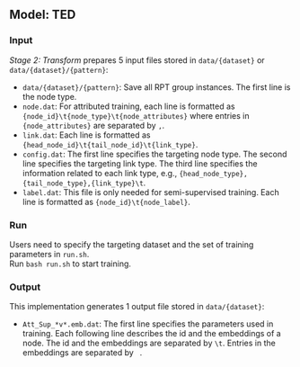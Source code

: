 ## Model: TED

### Input

*Stage 2: Transform* prepares 5 input files stored in ```data/{dataset}``` or ```data/{dataset}/{pattern}```:
- ```data/{dataset}/{pattern}```: Save all RPT group instances. The first line is the node type.
- ```node.dat```: For attributed training, each line is formatted as ```{node_id}\t{node_type}\t{node_attributes}``` where entries in ```{node_attributes}``` are separated by ```,```.
- ```link.dat```: Each line is formatted as ```{head_node_id}\t{tail_node_id}\t{link_type}```.
- ```config.dat```: The first line specifies the targeting node type. The second line specifies the targeting link type. The third line specifies the information related to each link type, e.g., ```{head_node_type},{tail_node_type},{link_type}\t```.
- ```label.dat```: This file is only needed for semi-supervised training. Each line is formatted as ```{node_id}\t{node_label}```.

### Run

Users need to specify the targeting dataset and the set of training parameters in ```run.sh```. <br /> 
Run ```bash run.sh``` to start training.

### Output

This implementation generates 1 output file stored in ```data/{dataset}```:
- ```Att_Sup_*v*.emb.dat```: The first line specifies the parameters used in training. Each following line describes the id and the embeddings of a node. The id and the embeddings are separated by ```\t```. Entries in the embeddings are separated by ``` ```.